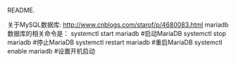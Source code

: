 README.

关于MySQL数据库:
http://www.cnblogs.com/starof/p/4680083.html
mariadb数据库的相关命令是：
systemctl start mariadb  #启动MariaDB
systemctl stop mariadb  #停止MariaDB
systemctl restart mariadb  #重启MariaDB
systemctl enable mariadb  #设置开机启动
